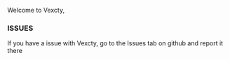 Welcome to Vexcty, 

### ISSUES

If you have a issue with Vexcty, go to the Issues tab on github and report it there


